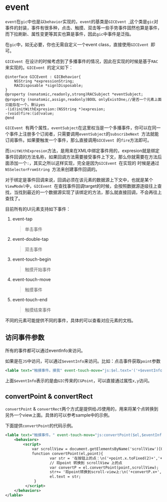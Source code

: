 # event

`event`在`gic`中也是以`behavior`实现的，`event`的基类是`GICEvent `,这个类是`gic`对事件的封装，事件有很多种，点击、触摸、双击等一些手势事件固然也算是事件，而下拉刷新、属性变更等其实也算是事件，因此`gic`中事件是泛指。

在`gic`中，如无必要，你也无需自定义一个event class，直接使用`GICEvent `即可。

`GICEvent `在设计的时候考虑到了多播事件的情况，因此在实现的时候是基于`RAC`来实现的。`GICEvent `的定义如下：

```
@interface GICEvent : GICBehavior{
    NSString *expressionString;
    RACDisposable *signlDisposable;
}
@property (nonatomic,readonly,strong)RACSubject *eventSubject;
@property (nonatomic,assign,readonly)BOOL onlyExistOne;//是否一个元素上面只能存在一个。默认yes
-(id)initWithExpresion:(NSString *)expresion;
-(void)fire:(id)value;
@end
```

`GICEvent `有两个属性，`eventSubject`在这里权当是一个多播事件，你可以在同一个事件上注册多个订阅者，只需要调用`eventSubject`的`subscribeNext `方法就能订阅事件。如果要触发一个事件，那么直接调用`GICEvent `的`fire`方法即可。

而`initWithExpresion`方法，是用来在XML中绑定事件用的，expresion就是绑定事件回调的方法名称，如果回调方法需要接受事件上下文，那么你就需要在方法后面添加一个`:`，其实之所以这样实现，完全是因为`GICEvent `在实现的 时候是通过`NSSelectorFromString `方法来创建事件回调的。

对于绑定是事件回调来说，回调必须在该元素的数据源上下文中，也就是某个`ViewModel`中，`GICEvent `在查找事件回调target的时候，会按照数据源逐级往上查找，当找到最近的一个数据源实现了该绑定的方法，那么就直接回调，不会再往上查找了。



目前所有的UI元素支持如下事件：

1. event-tap

   > 单击事件

2. event-double-tap

   > 双击事件

3. event-touch-begin

   > 触摸开始事件

4. event-touch-move

   > 触摸事件

5. event-touch-end

   > 触摸结束事件

不同的元素可能提供不同的事件，具体的可以查看对应元素的文档。



## 访问事件参数

所有的事件都可以通过eventInfo来访问。

如果是在`JS`中访问，可以通过`$eventInfo`来访问。比如：点击事件获取`point`参数

```xml
<lable text="触摸事件。摸我" event-touch-move="js:$el.text='('+$eventInfo.x+','+$eventInfo.y+')';" />
```

上面`$eventInfo`表示的是由`GIC`传来的`CGPoint`，可以直接通过属性`x,y`访问。



## convertPoint & convertRect

`convertPoint` & `convertRect`两个方式是提供给JS使用的，用来将某个点转换到另外一个view上面。具体的可以参考sample中的示例。

下面提供`convertPoint`的代码示例。

```xml
<lable text="触摸事件。" event-touch-move="js:convertPoint($el,$eventInfo)">
    <behaviors>
        <script>
            var scrollView = document.getElementsByName('scrollView')[0];
            function convertPoint(el,point){
                    var str = '在按钮上的点：\n('+point.x.toFixed(2)+','+point.y.toFixed(2)+')'+'\n';
            		// 将point 转换到 scrollView 上的点
                    var convertP = el.convertPoint(point,scrollView);
                    str+= '将point转换到scroll-view上:\n('+convertP.x+','+convertP.y+')';
                    el.text = str;
             }               
         </script>
    </behaviors>
</lable>
```

